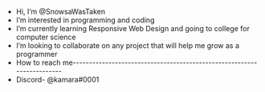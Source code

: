 - Hi, I’m @SnowsaWasTaken
- I’m interested in programming and coding
- I’m currently learning Responsive Web Design and going to college for computer science
- I’m looking to collaborate on any project that will help me grow as a programmer
- How to reach me-----------------------------------------------------------------------
- Discord- @kamara#0001 
